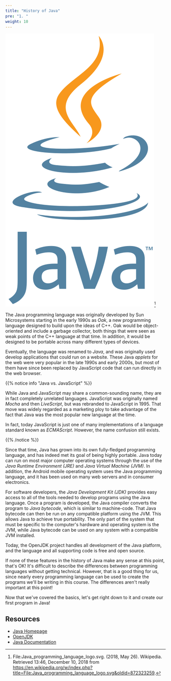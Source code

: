 ```yaml
---
title: "History of Java"
pre: "1. "
weight: 10
---
```


![Java Logo](/images/01-oop/1.3.j.1.javalogo.wikipedia.svg)[^1]

[^1]: File:Java_programming_language_logo.svg. (2018, May 26). Wikipedia. Retrieved 13:46, December 10, 2018 from https://en.wikipedia.org/w/index.php?title=File:Java_programming_language_logo.svg&oldid=872323259.

The Java programming language was originally developed by Sun Microsystems starting in the early 1990s as _Oak_, a new programming language designed to build upon the ideas of C++. Oak would be object-oriented and include a garbage collector, both things that were seen as weak points of the C++ language at that time. In addition, it would be designed to be portable across many different types of devices. 

Eventually, the language was renamed to _Java_, and was originally used develop applications that could run on a website. These Java _applets_ for the web were very popular in the late 1990s and early 2000s, but most of them have since been replaced by JavaScript code that can run directly in the web browser. 

{{% notice info "Java vs. JavaScript" %}}

While Java and JavaScript may share a common-sounding name, they are in fact completely unrelated languages. JavaScript was originally named _Mocha_ and then _LiveScript_, but was rebranded to JavaScript in 1995. That move was widely regarded as a marketing ploy to take advantage of the fact that Java was the most popular new language at the time. 

In fact, today JavaScript is just one of many implementations of a language standard known as _ECMAScript_. However, the name confusion still exists.
 
{{% /notice %}}

Since that time, Java has grown into its own fully-fledged programming language, and has indeed met its goal of being highly portable. Java today can run on most major computer operating systems through the use of the _Java Runtime Environment (JRE)_ and _Java Virtual Machine (JVM)_. In addition, the Android mobile operating system uses the Java programming language, and it has been used on many web servers and in consumer electronics. 

For software developers, the _Java Development Kit (JDK)_ provides easy access to all of the tools needed to develop programs using the Java language. Once a program is developed, the Java compiler converts the program to _Java bytecode_, which is similar to machine-code. That Java bytecode can then be run on any compatible platform using the JVM. This allows Java to achieve true portability. The only part of the system that must be specific to the computer's hardware and operating system is the JVM, while Java bytecode can be used on any system with a compatible JVM installed. 

Today, the OpenJDK project handles all development of the Java platform, and the language and all supporting code is free and open source. 

If none of these features in the history of Java make any sense at this point, that's OK! It's difficult to describe the differences between programming languages without getting technical. However, that is a good thing for us, since nearly every programming language can be used to create the programs we'll be writing in this course. The differences aren't really important at this point!

Now that we've covered the basics, let's get right down to it and create our first program in Java!

## Resources

* [Java Homepage](https://www.java.com/en/)
* [OpenJDK](http://openjdk.java.net/)
* [Java Documentation](https://docs.oracle.com/en/java/)